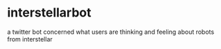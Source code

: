 # interstellarbot
a twitter bot concerned what users are thinking and feeling about robots from interstellar
